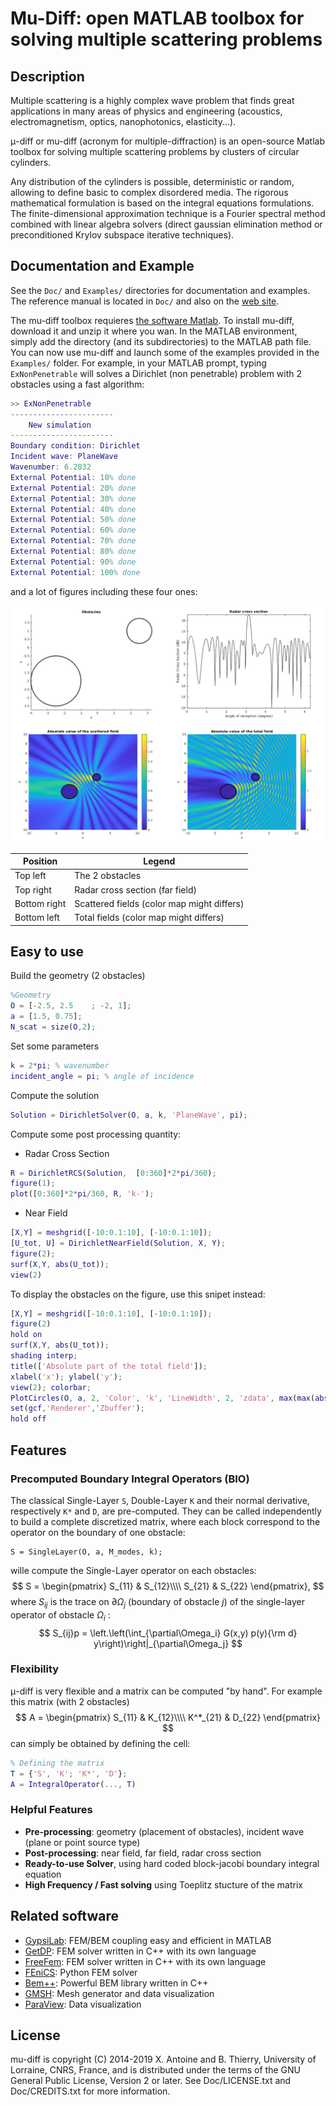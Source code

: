 # Mu-Diff: open MATLAB toolbox for solving multiple scattering problems

## Description

Multiple scattering is a highly complex wave problem that finds great applications in many areas of physics and engineering (acoustics, electromagnetism, optics, nanophotonics, elasticity...).

μ-diff or mu-diff (acronym for multiple-diffraction) is an open-source Matlab toolbox for solving multiple scattering problems by clusters of circular cylinders.

Any distribution of the cylinders is possible, deterministic or random, allowing to define basic to complex disordered media. The rigorous mathematical formulation is based on the integral equations formulations. The finite-dimensional approximation technique is a Fourier spectral method combined with linear algebra solvers (direct gaussian elimination method or preconditioned Krylov subspace iterative techniques).


## Documentation and Example

See the `Doc/` and `Examples/` directories for documentation and examples. The reference manual is located in `Doc/` and also on the [web site](http://mu-diff.math.cnrs.fr).

The mu-diff toolbox requieres [the software Matlab](http://www.mathworks.fr/products/matlab/). To install mu-diff, download it and unzip it where you wan. In the MATLAB environment, simply add the directory (and its subdirectories) to the MATLAB path file. You can now use mu-diff and launch some of the examples provided in the `Examples/` folder. For example, in your MATLAB prompt, typing `ExNonPenetrable` will solves a Dirichlet (non penetrable) problem with 2 obstacles using a fast algorithm:

```matlab
>> ExNonPenetrable
-----------------------
    New simulation     
-----------------------
Boundary condition: Dirichlet
Incident wave: PlaneWave
Wavenumber: 6.2832
External Potential: 10% done
External Potential: 20% done
External Potential: 30% done
External Potential: 40% done
External Potential: 50% done
External Potential: 60% done
External Potential: 70% done
External Potential: 80% done
External Potential: 90% done
External Potential: 100% done
```
and a lot of figures including these four ones:

![Obstacles, GMRES history, RCS and Total field.](img/readme.png)

| Position | Legend |
| --- |---|
|Top left| The 2 obstacles|
| Top right| Radar cross section (far field)|
| Bottom right |Scattered fields (color map might differs)|
| Bottom left |Total fields (color map might differs)|


## Easy to use

Build the geometry (2 obstacles)
```matlab
%Geometry
O = [-2.5, 2.5    ; -2, 1];
a = [1.5, 0.75];
N_scat = size(O,2);
```

Set some parameters
```matlab
k = 2*pi; % wavenumber
incident_angle = pi; % angle of incidence
```

Compute the solution
```matlab
Solution = DirichletSolver(O, a, k, 'PlaneWave', pi);
```

Compute some post processing quantity: 

* Radar Cross Section
```matlab
R = DirichletRCS(Solution,  [0:360]*2*pi/360);
figure(1);
plot([0:360]*2*pi/360, R, 'k-');
```
* Near Field
```matlab
[X,Y] = meshgrid([-10:0.1:10], [-10:0.1:10]);
[U_tot, U] = DirichletNearField(Solution, X, Y);
figure(2);
surf(X,Y, abs(U_tot));
view(2)
```
To display the obstacles on the figure, use this snipet instead:
```matlab
[X,Y] = meshgrid([-10:0.1:10], [-10:0.1:10]);
figure(2)
hold on
surf(X,Y, abs(U_tot));
shading interp;
title(['Absolute part of the total field']);
xlabel('x'); ylabel('y');
view(2); colorbar;
PlotCircles(O, a, 2, 'Color', 'k', 'LineWidth', 2, 'zdata', max(max(abs(U_tot))));
set(gcf,'Renderer','Zbuffer');
hold off
```

## Features

### Precomputed Boundary Integral Operators (BIO)

The classical Single-Layer `S`, Double-Layer `K` and their normal derivative, respectively `K*` and `D`, are pre-computed. They can be called independently to build a complete discretized matrix, where each block correspond to the operator on the boundary of one obstacle:
```
S = SingleLayer(O, a, M_modes, k); 
```
wille compute the Single-Layer operator on each obstacles:
$$
S = \begin{pmatrix}
S_{11} & S_{12}\\\\
S_{21} & S_{22}
\end{pmatrix},
$$
where $S_{ij}$ is the trace on $\partial\Omega_j$ (boundary of obstacle $j$) of the single-layer operator of obstacle $\Omega_i$ :
$$
S_{ij}p = \left.\left(\int_{\partial\Omega_i} G(x,y) p(y){\rm d} y\right)\right|_{\partial\Omega_j}
$$

### Flexibility

μ-diff is very flexible and a matrix can be computed "by hand". For example this matrix (with 2 obstacles)
$$
A = \begin{pmatrix}
S_{11} & K_{12}\\\\
K^*_{21} & D_{22}
\end{pmatrix}
$$
can simply be obtained by defining the cell:
```matlab
% Defining the matrix
T = {'S', 'K'; 'K*', 'D'};
A = IntegralOperator(..., T)
```

### Helpful Features

* **Pre-processing**: geometry (placement of obstacles), incident wave (plane or point source type)
* **Post-processing**: near field, far field, radar cross section
* **Ready-to-use Solver**, using hard coded block-jacobi boundary integral equation
* **High Frequency / Fast solving** using Toeplitz stucture of the matrix


## Related software

* [GypsiLab](https://github.com/matthieuaussal/gypsilab): FEM/BEM coupling easy and efficient in MATLAB
* [GetDP](https://getdp.info): FEM solver written in C++ with its own language
* [FreeFem](https://freefem.org): FEM solver written in C++ with its own language
* [FEniCS](https://fenicsproject.org/): Python FEM solver
* [Bem++](https://bempp.com/): Powerful BEM library written in C++
* [GMSH](https://gmsh.info): Mesh generator and data visualization
* [ParaView](https://paraview.org): Data visualization

## License

mu-diff is copyright (C) 2014-2019 X. Antoine and B. Thierry, University of Lorraine, CNRS, France,
and is distributed under the terms of the GNU General Public License, Version 2
or later. See Doc/LICENSE.txt and Doc/CREDITS.txt for more information.
